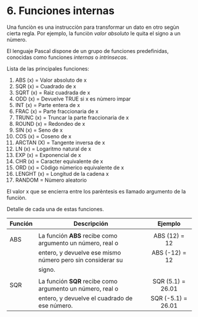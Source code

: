 # 6. Funciones internas

Una funciòn es una instrucciòn para transformar un dato en otro segùn cierta regla. Por ejemplo, la funciòn *valor absoluto* le quita el signo a un nùmero.

El lenguaje Pascal dispone de un grupo de funciones predefinidas, conocidas como funciones *internas* o *intrìnsecas*.

Lista de las principales funciones:

1. ABS (x) = Valor absoluto de x
2. SQR (x) = Cuadrado de x
3. SQRT (x) = Raìz cuadrada de x
4. ODD (x) = Devuelve TRUE si x es nùmero impar
5. INT (x) = Parte entera de x
6. FRAC (x) = Parte fraccionaria de x
7. TRUNC (x) = Truncar la parte fraccionaria de x
8. ROUND (x) = Redondeo de x
9. SIN (x) = Seno de x
10. COS (x) = Coseno de x
11. ARCTAN (X) = Tangente inversa de x
12. LN (x) = Logaritmo natural de x
13. EXP (x) = Exponencial de x
14. CHR (x) = Caracter equivalente de x
15. ORD (x) = Còdigo nùmerico equivalente de x
16. LENGHT (x) = Longitud de la cadena x
17. RANDOM = Nùmero aleatorio

El valor x que se encierra entre los parèntesis es llamado argumento de la funciòn.

Detalle de cada una de estas funciones.

|       Función     |                           Descripción                         |       Ejemplo         |
|-------------------|---------------------------------------------------------------|:---------------------:|
|                   |                                                               |                       |
|        ABS        |   La función **ABS** recibe como argumento un número, real o  |   ABS (12) = 12       |
|                   |   entero, y devuelve ese mismo número pero sin considerar su  |   ABS (-12) = 12      |
|                   |   signo.                                                      |                       |
|                   |                                                               |                       |
|       SQR         |   La función **SQR** recibe como argumento un número, real o  |   SQR (5.1) = 26.01   |
|                   |   entero, y devuelve el cuadrado de ese número.               |   SQR (-5.1) = 26.01  |
